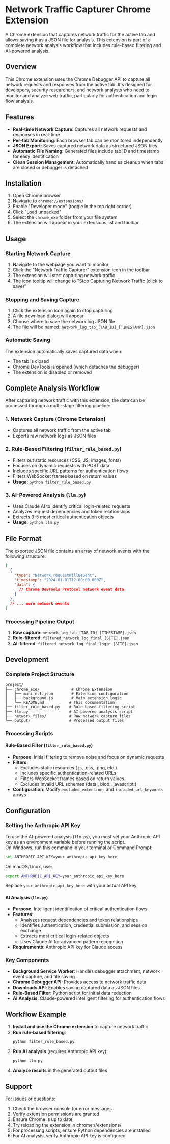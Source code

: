 # Network Traffic Capturer Chrome Extension

A Chrome extension that captures network traffic for the active tab and allows saving it as a JSON file for analysis. This extension is part of a complete network analysis workflow that includes rule-based filtering and AI-powered analysis.

## Overview

This Chrome extension uses the Chrome Debugger API to capture all network requests and responses from the active tab. It's designed for developers, security researchers, and network analysts who need to monitor and analyze web traffic, particularly for authentication and login flow analysis.

## Features

- **Real-time Network Capture**: Captures all network requests and responses in real-time
- **Per-tab Monitoring**: Each browser tab can be monitored independently
- **JSON Export**: Saves captured network data as structured JSON files
- **Automatic File Naming**: Generated files include tab ID and timestamp for easy identification
- **Clean Session Management**: Automatically handles cleanup when tabs are closed or debugger is detached

## Installation

1. Open Chrome browser
2. Navigate to `chrome://extensions/`
3. Enable "Developer mode" (toggle in the top right corner)
4. Click "Load unpacked"
5. Select the `chrome_exe` folder from your file system
6. The extension will appear in your extensions list and toolbar

## Usage

### Starting Network Capture

1. Navigate to the webpage you want to monitor
2. Click the "Network Traffic Capturer" extension icon in the toolbar
3. The extension will start capturing network traffic
4. The icon tooltip will change to "Stop Capturing Network Traffic (click to save)"

### Stopping and Saving Capture

1. Click the extension icon again to stop capturing
2. A file download dialog will appear
3. Choose where to save the network log JSON file
4. The file will be named: `network_log_tab_[TAB_ID]_[TIMESTAMP].json`

### Automatic Saving

The extension automatically saves captured data when:
- The tab is closed
- Chrome DevTools is opened (which detaches the debugger)
- The extension is disabled or removed

## Complete Analysis Workflow

After capturing network traffic with this extension, the data can be processed through a multi-stage filtering pipeline:

### 1. Network Capture (Chrome Extension)
- Captures all network traffic from the active tab
- Exports raw network logs as JSON files

### 2. Rule-Based Filtering (`filter_rule_based.py`)
- Filters out static resources (CSS, JS, images, fonts)
- Focuses on dynamic requests with POST data
- Includes specific URL patterns for authentication flows
- Filters WebSocket frames based on return values
- **Usage**: `python filter_rule_based.py`

### 3. AI-Powered Analysis (`llm.py`)
- Uses Claude AI to identify critical login-related requests
- Analyzes request dependencies and token relationships
- Extracts 3-5 most critical authentication objects
- **Usage**: `python llm.py`

## File Format

The exported JSON file contains an array of network events with the following structure:

```json
[
  {
    "type": "Network.requestWillBeSent",
    "timestamp": "2024-01-01T12:00:00.000Z",
    "data": {
      // Chrome DevTools Protocol network event data
    }
  },
  // ... more network events
]
```

### Processing Pipeline Output

1. **Raw capture**: `network_log_tab_[TAB_ID]_[TIMESTAMP].json`
2. **Rule-filtered**: `filtered_network_log_final_[SITE].json`
3. **AI-filtered**: `filtered_network_log_final_login_[SITE].json`


## Development

### Complete Project Structure
```
project/
├── chrome_exe/              # Chrome Extension
│   ├── manifest.json        # Extension configuration
│   ├── background.js        # Main extension logic
│   └── README.md           # This documentation
├── filter_rule_based.py    # Rule-based filtering script
├── llm.py                  # AI-powered analysis script
├── network_files/          # Raw network capture files
└── output/                 # Processed output files
```

### Processing Scripts

#### Rule-Based Filter (`filter_rule_based.py`)
- **Purpose**: Initial filtering to remove noise and focus on dynamic requests
- **Filters**:
  - Excludes static resources (.js, .css, .png, etc.)
  - Includes specific authentication-related URLs
  - Filters WebSocket frames based on return values
  - Excludes invalid URL schemes (data:, blob:, javascript:)
- **Configuration**: Modify `excluded_extensions` and `included_url_keywords` arrays


## Configuration

### Setting the Anthropic API Key

To use the AI-powered analysis (`llm.py`), you must set your Anthropic API key as an environment variable before running the script.  
On Windows, run this command in your terminal or Command Prompt:

```sh
set ANTHROPIC_API_KEY=your_anthropic_api_key_here
```

On macOS/Linux, use:

```sh
export ANTHROPIC_API_KEY=your_anthropic_api_key_here
```

Replace `your_anthropic_api_key_here` with your actual API key.


#### AI Analysis (`llm.py`)
- **Purpose**: Intelligent identification of critical authentication flows
- **Features**:
  - Analyzes request dependencies and token relationships
  - Identifies authentication, credential submission, and session exchange
  - Extracts most critical login-related objects
  - Uses Claude AI for advanced pattern recognition
- **Requirements**: Anthropic API key for Claude access

### Key Components

- **Background Service Worker**: Handles debugger attachment, network event capture, and file saving
- **Chrome Debugger API**: Provides access to network traffic data
- **Downloads API**: Enables saving captured data as JSON files
- **Rule-Based Filter**: Python script for initial data reduction
- **AI Analysis**: Claude-powered intelligent filtering for authentication flows


## Workflow Example

1. **Install and use the Chrome extension** to capture network traffic
2. **Run rule-based filtering**:
   ```bash
   python filter_rule_based.py
   ```
3. **Run AI analysis** (requires Anthropic API key):
   ```bash
   python llm.py
   ```
4. **Analyze results** in the generated output files

## Support

For issues or questions:
1. Check the browser console for error messages
2. Verify extension permissions are granted
3. Ensure Chrome is up to date
4. Try reloading the extension in chrome://extensions/
5. For processing scripts, ensure Python dependencies are installed
6. For AI analysis, verify Anthropic API key is configured
